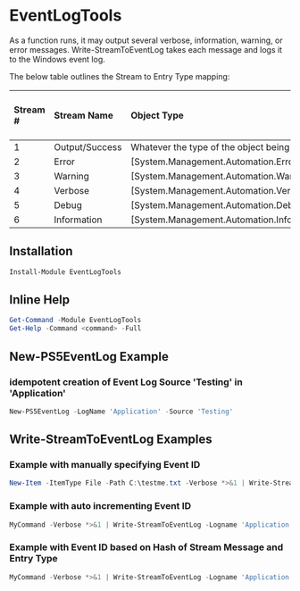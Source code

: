 # EventLogTools

As a function runs, it may output several verbose, information, warning, or error messages.
Write-StreamToEventLog takes each message and logs it to the Windows event log.

The below table outlines the Stream to Entry Type mapping:

| Stream # | Stream Name    | Object Type                                      | Resulting Windows Event Entry Type |
|:---------|:---------------|:-------------------------------------------------|:-----------------------------------|
| 1        | Output/Success | Whatever the type of the object being output is  | Information                        |
| 2        | Error          | [System.Management.Automation.ErrorRecord]       | Error                              |
| 3        | Warning        | [System.Management.Automation.WarningRecord]     | Warning                            |
| 4        | Verbose        | [System.Management.Automation.VerboseRecord]     | Information                        |
| 5        | Debug          | [System.Management.Automation.DebugRecord]       | Information                        |
| 6        | Information    | [System.Management.Automation.InformationRecord] | Information                        |

## Installation

```powershell
Install-Module EventLogTools
```

## Inline Help

```powershell
Get-Command -Module EventLogTools
Get-Help -Command <command> -Full
```

## New-PS5EventLog Example

### idempotent creation of Event Log Source 'Testing' in 'Application'

```powershell
New-PS5EventLog -LogName 'Application' -Source 'Testing'
```

## Write-StreamToEventLog Examples

### Example with manually specifying Event ID

```powershell
New-Item -ItemType File -Path C:\testme.txt -Verbose *>&1 | Write-StreamToEventLog -Logname 'Application' -Source 'Testing' -ID 1000
```

### Example with auto incrementing Event ID

```powershell
MyCommand -Verbose *>&1 | Write-StreamToEventLog -Logname 'Application' -Source 'Testing' -AutoID 'Increment'
```

### Example with Event ID based on Hash of Stream Message and Entry Type

```powershell
MyCommand -Verbose *>&1 | Write-StreamToEventLog -Logname 'Application' -Source 'Testing' -AutoID 'Hash'
```
